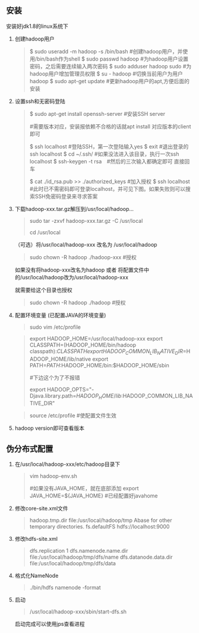 ## 安装

安装好jdk1.8的linux系统下

1. 创建hadoop用户

   > $ sudo useradd -m hadoop -s /bin/bash  #创建hadoop用户，并使用/bin/bash作为shell
   > $ sudo passwd hadoop                   #为hadoop用户设置密码，之后需要连续输入两次密码
   > $ sudo adduser hadoop sudo             #为hadoop用户增加管理员权限
   > $ su - hadoop                          #切换当前用户为用户hadoop
   > $ sudo apt-get update                  #更新hadoop用户的apt,方便后面的安装

2. 设置ssh和无密码登陆

   > $ sudo apt-get install openssh-server   #安装SSH server
   >
   > #需要版本对应，安装报依赖不合格的话就apt install 对应版本的client即可
   >
   > $ ssh localhost                         #登陆SSH，第一次登陆输入yes
   > $ exit                                  #退出登录的ssh localhost
   > $ cd ~/.ssh/                            #如果没法进入该目录，执行一次ssh localhost
   > $ ssh-keygen -t rsa　#然后的三次输入都确定即可 直接回车
   >
   > $ cat ./id_rsa.pub >> ./authorized_keys #加入授权
   > $ ssh localhost                         #此时已不需密码即可登录localhost，并可见下图。如果失败则可以搜索SSH免密码登录来寻求答案

3. 下载hadoop-xxx.tar.gz解压到/usr/local/hadoop...

   > sudo tar -zxvf hadoop-xxx.tar.gz -C /usr/local
   >
   > cd /usr/local

   （可选）将/usr/local/hadoop-xxx 改名为 /usr/local/hadoop

   > sudo chown -R hadoop ./hadoop-xxx #授权

   如果没有将hadoop-xxx改名为hadoop 或者 将配置文件中的/usr/local/hadoop改为/usr/local/hadoop-xxx

   就需要给这个目录也授权

   > sudo chown -R hadoop ./hadoop #授权  

4. 配置环境变量 (已配置JAVA的环境变量)

   > sudo vim /etc/profile

   > export HADOOP_HOME=/usr/local/hadoop-xxx
   > export CLASSPATH=$($HADOOP_HOME/bin/hadoop classpath):$CLASSPATH
   > export HADOOP_COMMON_LIB_NATIVE_DIR=$HADOOP_HOME/lib/native
   > export PATH=$PATH:$HADOOP_HOME/bin:$HADOOP_HOME/sbin
   >
   > #下边这个为了不报错
   >
   > export  HADOOP_OPTS="-Djava.library.path=$HADOOP_HOME/lib:$HADOOP_COMMON_LIB_NATIVE_DIR"

   > source /etc/profile #使配置文件生效

5. hadoop version即可查看版本

## 伪分布式配置

1. 在/usr/local/hadoop-xxx/etc/hadoop目录下

   > vim hadoop-env.sh
   >
   > #如果没有JAVA_HOME，就在底部添加 export JAVA_HOME=${JAVA_HOME} #已经配置好javahome

2. 修改core-site.xml文件

   > <configuration>
   >         <property>
   >              <name>hadoop.tmp.dir</name>
   >              <value>file:/usr/local/hadoop/tmp</value>
   >              <description>Abase for other temporary directories.</description>
   >         </property>
   >         <property>
   >              <name>fs.defaultFS</name>
   >              <value>hdfs://localhost:9000</value>
   >         </property>
   > </configuration>

3. 修改hdfs-site.xml

   > <configuration>
   >         <property>
   >              <name>dfs.replication</name>
   >              <value>1</value>
   >         </property>
   >         <property>
   >              <name>dfs.namenode.name.dir</name>
   >              <value>file:/usr/local/hadoop/tmp/dfs/name</value>
   >         </property>
   >         <property>
   >              <name>dfs.datanode.data.dir</name>
   >              <value>file:/usr/local/hadoop/tmp/dfs/data</value>
   >         </property>
   > </configuration>

4. 格式化NameNode

   > ./bin/hdfs namenode -format

5. 启动

   > /usr/local/hadoop-xxx/sbin/start-dfs.sh

   启动完成可以使用jps查看进程